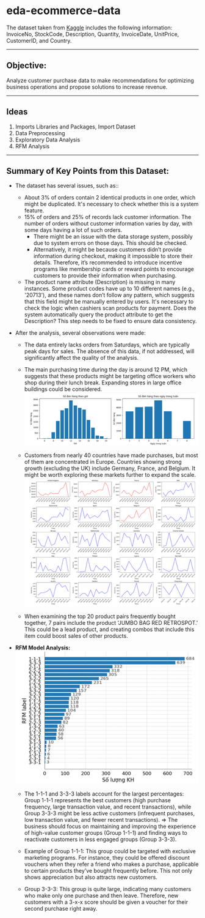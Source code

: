 # eda-ecommerce-data

The dataset taken from [Kaggle](https://www.kaggle.com/datasets/carrie1/ecommerce-data) includes the following information: InvoiceNo, StockCode, Description, Quantity, InvoiceDate, UnitPrice, CustomerID, and Country.

___
## **Objective**:
Analyze customer purchase data to make recommendations for optimizing business operations and propose solutions to increase revenue.

___
## **Ideas**
1. Imports Libraries and Packages, Import Dataset
2. Data Preprocessing
3. Exploratory Data Analysis
4. RFM Analysis

___
## **Summary of Key Points from this Dataset:**

- The dataset has several issues, such as::
  - About 3% of orders contain 2 identical products in one order, which might be duplicated. It's necessary to check whether this is a system feature.
  - 15% of orders and 25% of records lack customer information. The number of orders without customer information varies by day, with some days having a lot of such orders.
    - There might be an issue with the data storage system, possibly due to system errors on those days. This should be checked.
    - Alternatively, it might be because customers didn’t provide information during checkout, making it impossible to store their details. Therefore, it’s recommended to introduce incentive programs like membership cards or reward points to encourage customers to provide their information when purchasing.
  - The product name attribute (Description) is missing in many instances. Some product codes have up to 10 different names (e.g., '20713'), and these names don’t follow any pattern, which suggests that this field might be manually entered by users. It's necessary to check the logic when cashiers scan products for payment. Does the system automatically query the product attribute to get the Description? This step needs to be fixed to ensure data consistency.
- After the analysis, several observations were made:
  - The data entirely lacks orders from Saturdays, which are typically peak days for sales. The absence of this data, if not addressed, will significantly affect the quality of the analysis.
  - The main purchasing time during the day is around 12 PM, which suggests that these products might be targeting office workers who shop during their lunch break. Expanding stores in large office buildings could be considered.
  ![Alt text](https://github.com/cuongng-99/eda-ecommerce-data/blob/main/image-results/order-distribution.png?raw=true)


  - Customers from nearly 40 countries have made purchases, but most of them are concentrated in Europe. Countries showing strong growth (excluding the UK) include Germany, France, and Belgium. It might be worth exploring these markets further to expand the scale.
  ![Alt text](https://github.com/cuongng-99/eda-ecommerce-data/blob/main/image-results/order-by-country.png?raw=true)


  - When examining the top 20 product pairs frequently bought together, 7 pairs include the product 'JUMBO BAG RED RETROSPOT.' This could be a lead product, and creating combos that include this item could boost sales of other products.

 
- **RFM Model Analysis:**
  ![Alt text](https://github.com/cuongng-99/eda-ecommerce-data/blob/main/image-results/rfm-model.png?raw=true)
  - The 1-1-1 and 3-3-3 labels account for the largest percentages: Group 1-1-1 represents the best customers (high purchase frequency, large transaction value, and recent transactions), while Group 3-3-3 might be less active customers (infrequent purchases, low transaction value, and fewer recent transactions).
  => The business should focus on maintaining and improving the experience of high-value customer groups (Group 1-1-1) and finding ways to reactivate customers in less engaged groups (Group 3-3-3).

  - Example of Group 1-1-1: This group could be targeted with exclusive marketing programs. For instance, they could be offered discount vouchers when they refer a friend who makes a purchase, applicable to certain products they’ve bought frequently before. This not only shows appreciation but also attracts new customers.
  - Group 3-3-3: This group is quite large, indicating many customers who make only one purchase and then leave. Therefore, new customers with a 3-x-x score should be given a voucher for their second purchase right away.

